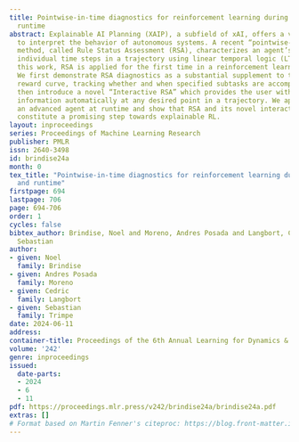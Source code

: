 ```yaml
---
title: Pointwise-in-time diagnostics for reinforcement learning during training and
  runtime
abstract: Explainable AI Planning (XAIP), a subfield of xAI, offers a variety of methods
  to interpret the behavior of autonomous systems. A recent “pointwise-in-time” explanation
  method, called Rule Status Assessment (RSA), characterizes an agent’s behavior at
  individual time steps in a trajectory using linear temporal logic (LTL) rules. In
  this work, RSA is applied for the first time in a reinforcement learning (RL) context.
  We first demonstrate RSA diagnostics as a substantial supplement to the basic RL
  reward curve, tracking whether and when specified subtasks are accomplished. We
  then introduce a novel “Interactive RSA” which provides the user with detailed diagnostic
  information automatically at any desired point in a trajectory. We apply RSA to
  an advanced agent at runtime and show that RSA and its novel interactive variant
  constitute a promising step towards explainable RL.
layout: inproceedings
series: Proceedings of Machine Learning Research
publisher: PMLR
issn: 2640-3498
id: brindise24a
month: 0
tex_title: "Pointwise-in-time diagnostics for reinforcement learning during training
  and runtime"
firstpage: 694
lastpage: 706
page: 694-706
order: 1
cycles: false
bibtex_author: Brindise, Noel and Moreno, Andres Posada and Langbort, Cedric and Trimpe,
  Sebastian
author:
- given: Noel
  family: Brindise
- given: Andres Posada
  family: Moreno
- given: Cedric
  family: Langbort
- given: Sebastian
  family: Trimpe
date: 2024-06-11
address:
container-title: Proceedings of the 6th Annual Learning for Dynamics & Control Conference
volume: '242'
genre: inproceedings
issued:
  date-parts:
  - 2024
  - 6
  - 11
pdf: https://proceedings.mlr.press/v242/brindise24a/brindise24a.pdf
extras: []
# Format based on Martin Fenner's citeproc: https://blog.front-matter.io/posts/citeproc-yaml-for-bibliographies/
---
```

